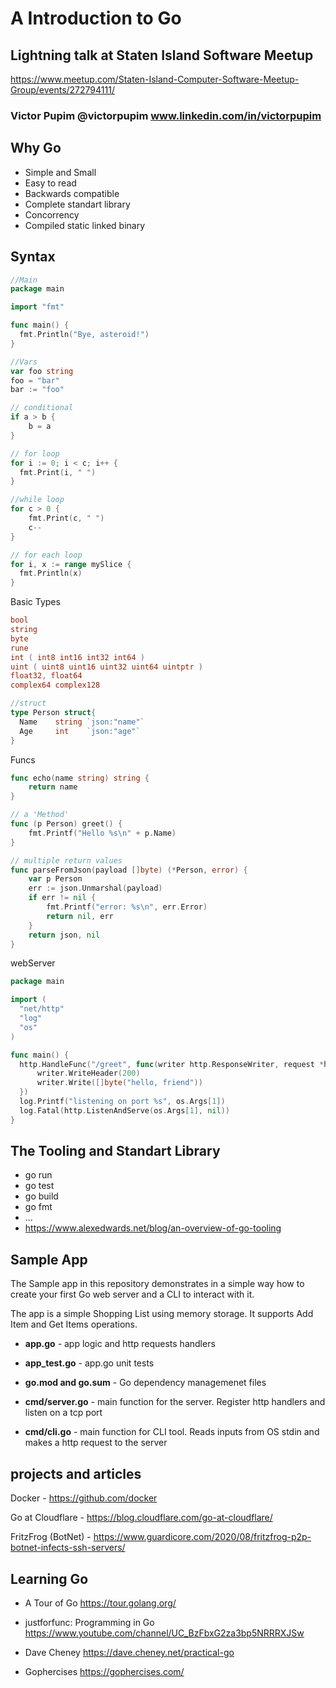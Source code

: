 # A Introduction to Go

## Lightning talk at Staten Island Software Meetup

https://www.meetup.com/Staten-Island-Computer-Software-Meetup-Group/events/272794111/

### Victor Pupim @victorpupim www.linkedin.com/in/victorpupim

## Why Go

- Simple and Small
- Easy to read
- Backwards compatible
- Complete standart library
- Concorrency
- Compiled static linked binary

## Syntax

```go
//Main
package main

import "fmt"

func main() {
  fmt.Println("Bye, asteroid!")
}

//Vars
var foo string
foo = "bar"
bar := "foo"

// conditional
if a > b {
    b = a
}

// for loop
for i := 0; i < c; i++ {
  fmt.Print(i, " ")
}

//while loop
for c > 0 {
    fmt.Print(c, " ")
    c--
}

// for each loop
for i, x := range mySlice {
  fmt.Println(x)
}
```

Basic Types
```go
bool
string
byte
rune
int ( int8 int16 int32 int64 )
uint ( uint8 uint16 uint32 uint64 uintptr )
float32, float64
complex64 complex128

//struct
type Person struct{
  Name    string `json:"name"`
  Age     int    `json:"age"`
}
```

Funcs
```go
func echo(name string) string {
    return name
}

// a 'Method'
func (p Person) greet() {
    fmt.Printf("Hello %s\n" + p.Name)
}

// multiple return values
func parseFromJson(payload []byte) (*Person, error) {
    var p Person
    err := json.Unmarshal(payload)
    if err != nil {
        fmt.Printf("error: %s\n", err.Error)
        return nil, err
    }
    return json, nil
}
```

webServer
```go
package main

import (
  "net/http"
  "log"
  "os"
)

func main() {
  http.HandleFunc("/greet", func(writer http.ResponseWriter, request *http.Request) {
      writer.WriteHeader(200)
      writer.Write([]byte("hello, friend"))
  })
  log.Printf("listening on port %s", os.Args[1])
  log.Fatal(http.ListenAndServe(os.Args[1], nil))
}
```

## The Tooling and Standart Library

- go run
- go test
- go build
- go fmt
- ...
- https://www.alexedwards.net/blog/an-overview-of-go-tooling

## Sample App

The Sample app in this repository demonstrates in a simple way how to create your first Go web server and a CLI to interact with it.

The app is a simple Shopping List using memory storage. It supports Add Item and Get Items operations.

- __app.go__ - app logic and http requests handlers

- __app_test.go__ - app.go unit tests

- __go.mod and go.sum__ - Go dependency managemenet files

- __cmd/server.go__ - main function for the server. Register http handlers and listen on a tcp port

- __cmd/cli.go__ - main function for CLI tool. Reads inputs from OS stdin and makes a http request to the server

## projects and articles

Docker - https://github.com/docker

Go at Cloudflare - https://blog.cloudflare.com/go-at-cloudflare/

FritzFrog (BotNet) - https://www.guardicore.com/2020/08/fritzfrog-p2p-botnet-infects-ssh-servers/

## Learning Go

- A Tour of Go
https://tour.golang.org/

- justforfunc: Programming in Go
https://www.youtube.com/channel/UC_BzFbxG2za3bp5NRRRXJSw

- Dave Cheney
https://dave.cheney.net/practical-go

- Gophercises
https://gophercises.com/